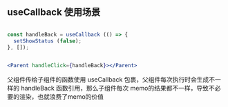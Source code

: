 ## useCallback 使用场景
```jsx

const handleBack = useCallback (() => {
  setShowStatus (false);
}, []);


<Parent handleClick={handleBack}></Parent>
```
父组件传给子组件的函数使用 useCallback 包裹，父组件每次执行时会生成不一样的 handleBack 函数引用，那么子组件每次 memo的结果都不一样，导致不必要的渲染，也就浪费了memo的价值


